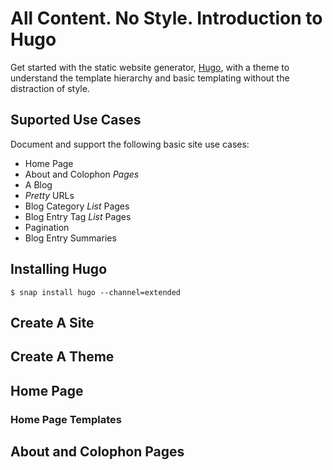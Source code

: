 # All Content. No Style. Introduction to Hugo #

Get started with the static website generator, [Hugo][hugo], with a theme to understand the template hierarchy and basic
templating without the distraction of style.

## Suported Use Cases ##

Document and support the following basic site use cases:

- Home Page
- About and Colophon _Pages_
- A Blog
- _Pretty_ URLs
- Blog Category _List_ Pages
- Blog Entry Tag _List_ Pages
- Pagination
- Blog Entry Summaries

## Installing Hugo ##

    $ snap install hugo --channel=extended

## Create A Site ##

## Create A Theme ##

## Home Page ##

### Home Page Templates ###

## About and Colophon Pages ##

[hugo]: https://gohugo.io/ "Hugo static site generator"
